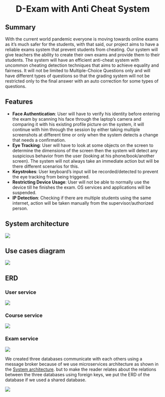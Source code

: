 <div align="center">
  <br>
  <h1>D-Exam with Anti Cheat System</h1>
</div>



## Summary

With the current world pandemic everyone is moving towards online exams as it’s much safer for the students, with that said, our project aims to have a reliable exams system that prevent students from cheating. Our system will give teachers the ability to create their own exams and provide them to their students. The system will have an efficient anti-cheat system with uncommon cheating detection techniques that aims to achieve equality and fairness. It will not be limited to Multiple-Choice Questions only and will have different types of questions so that the grading system will not be restricted only to the final answer with an auto correction for some types of questions.

##  Features

- **Face Authentication**: User will have to verify his identity before entering the exam by scanning his face through the laptop’s camera and comparing it with his existing profile picture on the system, it will continue with him through the session by either taking multiple screenshots at different time or only when the system detects a change that needs a confirmation. 
- **Eye Tracking**: User will have to look at some objects on the screen to determine the dimensions of the screen then the system will detect any suspicious behavior from the user (looking at his phone/book/another screen). The system will not always take an immediate action but will be there different scenarios for this.
- **Keystrokes**: User keyboard’s input will be recorded/detected to prevent the eye tracking from being triggered. 
- **Restricting Device Usage**: User will not be able to normally use the device till he finishes the exam. OS services and applications will be suspended. 
- **IP Detection**: Checking if there are multiple students using the same internet, action will be taken manually from the supervisor/authorized person.

##  System architecture

![](System%20architecture/system-architecture.png)

##  

##  Use cases diagram

![](Use%20cases%20diagram/Use-cases.drawio.png)

##  ERD

### User service

![](./ERD/user-service-db.png)

### Course service

![](./ERD/course-service-db.png)

### Exam service

![](./ERD/exam-service-db.png)

We created three databases communicate with each others using a message broker because of we use microservices architecture as shown in the [System architecture](#System%20architecture). but to make the reader relates about the relations between the three databases using foreign keys, we put the ERD of the database if we used a shared database.

![](./ERD/shared-db.png)
